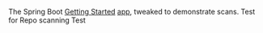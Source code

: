 The Spring Boot [Getting Started](https://spring.io/guides/gs/spring-boot/) [app](https://github.com/spring-guides/gs-spring-boot), tweaked to demonstrate scans.
Test for Repo scanning
Test
